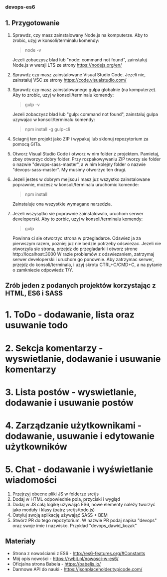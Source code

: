 ### devops-es6

## 1. Przygotowanie
1. Sprawdz, czy masz zainstalowany Node.js na komputerze. Aby to zrobic, uzyj w konsoli/terminalu komendy:

    > node -v

    Jezeli zobaczysz blad lub "node: command not found", zainstaluj Node.js w wersji LTS ze strony https://nodejs.org/en/
2. Sprawdz czy masz zainstalowane Visual Studio Code. Jezeli nie, zainstaluj VSC ze strony https://code.visualstudio.com/
3. Sprawdz czy masz zainstalowanego gulpa globalnie (na komputerze). Aby to zrobic, uzyj w konsoli/terminalu komendy:

    > gulp -v

    Jezeli zobaczysz blad lub "gulp: command not found", zainstaluj gulpa uzywajac w konsoli/terminalu komendy:

    > npm install -g gulp-cli

4. Sciagnij ten projekt jako ZIP i wypakuj lub sklonuj repozytorium za pomocą GITa.
5. Otworz Visual Studio Code i otworz w nim folder z projektem. Pamietaj, zbey otworzyc dobry folder. Przy rozpakowywaniu ZIP tworzy sie folder o nazwie "devops-sass-master", a w nim kolejny folder o nazwie "devops-sass-master". My musimy otworzyc ten drugi.
6. Jezeli jestes w dobrym meijscu i masz juz wszystko zainstalowane poprawnie, mozesz w konsoli/terminalu uruchomic komende:

    > npm install

    Zainstaluje ona wszystkie wymagane narzedzia.
7. Jezeli wszysytko sie poprawnie zainstalowalo, uruchom serwer developerski. Aby to zorbic, uzyj w konsoli/terminalu komendy:

    > gulp

    Powinna ci sie otworzyc strona w przegladarce. Odswiez ja za pierwszym razem, pozniej juz nie bedzie potrzeby odswiezac.
    Jezeli nie otworzyla sie strona, przejdz do przegladarki i otworz strone http://localhost:3000
    W razie problemów z odswiezaniem, zatrzymaj serwer developerski i uruchom go ponownie. Aby zatrzymac serwer, przejdz do konsoli/terminala, i uzyj skrotu CTRL+C/CMD+C, a na pytanie o zamkniecie odpowiedz T/Y. 

## Zrób jeden z podanych projektów korzystając z HTML, ES6 i SASS

# 1. ToDo - dodawanie, lista oraz usuwanie todo
# 2. Sekcja komentarzy - wyswietlanie, dodawanie i usuwanie komentarzy
# 3. Lista postów - wyswietlanie, dodawanie i usuwanie postów
# 4. Zarządzanie użytkownikami - dodawanie, usuwanie i edytowanie użytkowników
# 5. Chat - dodawanie i wyświetlanie wiadomości


1. Przejrzyj obecne pliki JS w folderze src/js
2. Dodaj w HTML odpowiednie pola, przyciski i wygląd
3. Dodaj w JS całą logikę używająć ES6, nowe elementy należy tworzyć jako moduły i klasy (patrz src/js/todo.js)
4. Ostyluj swoją aplikację używająć SASS + BEM
5. Stwórz PR do tego repozytorium. W nazwie PR podaj napisa "devops" oraz swoje imie i nazwisko. Przykład "devops_dawid_kozak"


## Materiały
- Strona z nowościami z ES6 - http://es6-features.org/#Constants
- Mój opis nowości - https://rwbit.pl/nowosci-w-es6/
- Oficjalna strona Babela - https://babeljs.io/
- Darmowe API do nauki - https://jsonplaceholder.typicode.com/